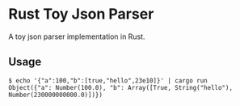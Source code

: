 # Rust Toy Json Parser

A toy json parser implementation in Rust.

## Usage

```shell
$ echo '{"a":100,"b":[true,"hello",23e10]}' | cargo run
Object({"a": Number(100.0), "b": Array([True, String("hello"), Number(230000000000.0)])})
```